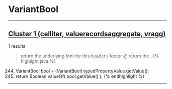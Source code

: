 # VariantBool

***

## [Cluster 1 (celliter, valuerecordsaggregate, vragg)](./1)
1 results
> return the underlying font for this header / footer @ return the . 
{% highlight java %}
244. VariantBool bool = (VariantBool) typedPropertyValue.getValue();
245. return Boolean.valueOf( bool.getValue() );
{% endhighlight %}

***

